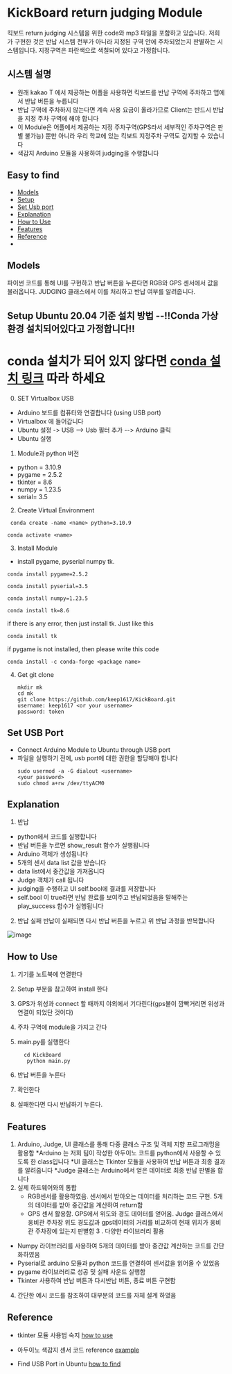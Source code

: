 KickBoard return judging Module
===

<p align="center">
</p>

킥보드 return judging 시스템을 위한 code와 mp3 파일을 포함하고 있습니다.
저희가 구현한 것은 반납 시스템 전부가 아니라 
지정된 구역 안에 주차되었는지 판별하는 시스템입니다.
지정구역은 파란색으로 색칠되어 있다고 가정합니다.

## 시스템 설명
* 원래 kakao T 에서 제공하는 어플을 사용하면 킥보드를 반납 구역에 주차하고 앱에서 반납 버튼을 누릅니다
* 반납 구역에 주차하지 않는다면 계속 사용 요금이 올라가므로 Client는 반드시 반납을 지정 주차 구역에 해야 합니다
* 이 Module은 어플에서 제공하는 지정 주차구역(GPS라서 세부적인 주차구역은 판별 불가능) 뿐만 아니라 우리 학교에 있는 킥보드 지정주차 구역도 감지할 수 있습니다
* 색감지 Arduino 모듈을 사용하여 judging을 수행합니다



## Easy to find
* [Models](#models)
* [Setup](#install)
* [Set Usb port](#setting)
* [Explanation](#explain)
* [How to Use](#method)
* [Features](#features)
* [Reference](#reference)
* 


<a name="models"></a>
## Models

파이썬 코드를 통해 UI를 구현하고 반납 버튼을 누른다면 RGB와 GPS 센서에서 값을 불러옵니다.
JUDGING 클래스에서 이를 처리하고 반납 여부를 알려줍니다.


<a name="install"></a>
## Setup Ubuntu 20.04 기준 설치 방법 --!!Conda 가상환경 설치되어있다고 가정합니다!!

# conda 설치가 되어 있지 않다면 [conda 설치 링크](https://jongsky.tistory.com/21) 따라 하세요
0. SET Virtualbox USB
  * Arduino 보드를 컴퓨터와 연결합니다 (using USB port)
  * Virtualbox 에 들어갑니다
  * Ubuntu 설정 -> USB --> Usb 필터 추가 --> Arduino 클릭
  * Ubuntu 실행 

1. Module과 python 버전
  * python = 3.10.9
  * pygame = 2.5.2
  * tkinter = 8.6
  * numpy = 1.23.5
  * serial= 3.5


2. Create Virtual Environment 
 ```
  conda create -name <name> python=3.10.9
  ```

```
conda activate <name>
```

3. Install Module
  * install pygame, pyserial numpy tk.
  ```
  conda install pygame=2.5.2
```
```
conda install pyserial=3.5
```
```
conda install numpy=1.23.5
```

```
conda install tk=8.6
```
if there is any error, then just install tk. Just like this
```
conda install tk
```
if pygame is not installed, then please write this code

```
conda install -c conda-forge <package name>
```

4. Get git clone
   ```
   mkdir mk
   cd mk
   git clone https://github.com/keep1617/KickBoard.git
   username: keep1617 <or your username>
   password: token 
   ```


<a name="setting"></a>
## Set USB Port
 * Connect Arduino Module to Ubuntu through USB port
 * 파일을 실행하기 전에, usb port에 대한 권한을 할당해야 합니다
   ```
   sudo usermod -a -G dialout <username>
   <your password>
   sudo chmod a+rw /dev/ttyACM0
   ```


<a name="explain"></a>
## Explanation
1. 반납
* python에서 코드를 실행합니다
* 반납 버튼을 누르면 show_result 함수가 실행됩니다  
* Arduino 객체가 생성됩니다
* 5개의 센서 data list 값을 받습니다
* data list에서 중간값을 가져옵니다
* Judge 객체가 call 됩니다
* judging을 수행하고 UI self.bool에 결과를 저장합니다
* self.bool 이 true라면 반납 완료를 보여주고 반납되었음을 말해주는 play_success 함수가 실행됩니다

2. 반납 실패
    반납이 실패되면 다시 반납 버튼을 누르고 위 반납 과정을 반복합니다

![image](https://github.com/keep1617/KickBoard/assets/150093895/5ce45bbe-ff82-44c7-85d1-3807031ed282)



<a name="method"></a>
## How to Use
1. 기기를 노트북에 연결한다
2. Setup 부분을 참고하여 install 한다
3. GPS가 위성과  connect 할 때까지 야외에서 기다린다(gps불이 깜빡거리면 위성과 연결이 되었단 것이다)
4. 주차 구역에 module을 가지고 간다
5. main.py를 실행한다

   ```
     cd KickBoard
      python main.py
   ```

7. 반납 버튼을 누른다
8. 확인한다
9. 실패한다면 다시 반납하기 누른다.


<a name="models"></a>
## Features
1. Arduino, Judge, UI 클래스를 통해 다중 클래스 구조 및 객체 지향 프로그래밍을 활용함
   *Arduino 는 저희 팀이 작성한 아두이노 코드를 python에서 사용할 수 있도록 한 class입니다
   *UI 클래스는 Tkinter 모듈을 사용하여 반납 버튼과 최종 결과를 알려줍니다
   *Judge 클래스는 Arduino에서 얻은 데이터로 최종 반납 판별을 합니다
2. 실제 하드웨어와의 통합
   * RGB센서를 활용하였음. 센서에서 받아오는 데이터를 처리하는 코드 구현. 5개의 데이터를 받아 중간값을 계산하여 return함
   * GPS 센서 활용함. GPS에서 위도와 경도 데이터를 얻어옴. Judge 클래스에서 웅비관 주차장 위도 경도값과 gps데이터의 거리를 비교하여 현재 위치가 웅비관 주차장에 있는지 판별함
3 . 다양한 라이브러리 활용
 * Numpy 라이브러리를 사용하여 5개의 데이터를 받아 중간값 계산하는 코드를 간단화하였음
 * Pyserial로 arduino 모듈과 python 코드를 연결하여 센서값을 읽어올 수 있었음
 * pygame 라이브러리로 성공 및 실패 사운드 실행함
 * Tkinter 사용하여 반납 버튼과 다시반납 버튼, 종료 버튼 구현함
4. 간단한 예시 코드를 참조하여 대부분의 코드를 자체 설계 하였음

<a name="reference"></a>
## Reference
* tkinter 모듈 사용법 숙지
  [how to use](https://proprogramming.tistory.com/entry/%ED%8C%8C%EC%9D%B4%EC%8D%AC%EA%B8%B0%EB%B3%B8%ED%8C%A8%ED%82%A4%EC%A7%80-Tkinter%EC%82%AC%EC%9A%A9%EB%B2%95)
  
* 아두이노 색감지 센서 코드 reference
  [example]( https://makepcb.co.kr/mall/m_mall_detail.php?ps_mode=search&url=index.php&ps_search=m040&x=0&y=0&ps_goid=131&)
* Find USB Port in Ubuntu
  [how to find](https://www.chippiko.com/install-arduino-ubuntu#How_to_Configure_Permission_Denied_Port)
  

   

   
     

   


